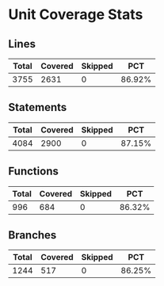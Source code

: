 # Unit Coverage Stats

## Lines

| Total | Covered | Skipped | PCT    |
| ----- | ------- | ------- | ------ |
| 3755  | 2631    | 0       | 86.92% |

## Statements

| Total | Covered | Skipped | PCT    |
| ----- | ------- | ------- | ------ |
| 4084  | 2900    | 0       | 87.15% |

## Functions

| Total | Covered | Skipped | PCT    |
| ----- | ------- | ------- | ------ |
| 996   | 684     | 0       | 86.32% |

## Branches

| Total | Covered | Skipped | PCT    |
| ----- | ------- | ------- | ------ |
| 1244  | 517     | 0       | 86.25% |

